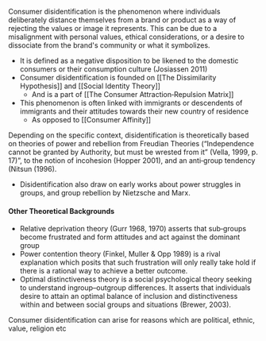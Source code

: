 Consumer disidentification is the phenomenon where individuals deliberately distance themselves from a brand or product as a way of rejecting the values or image it represents. This can be due to a misalignment with personal values, ethical considerations, or a desire to dissociate from the brand's community or what it symbolizes.
- It is defined as a negative disposition to be likened to the domestic consumers or their consumption culture (Josiassen 2011)  
- Consumer disidentification is founded on [[The Dissimilarity Hypothesis]] and [[Social Identity Theory]]
	- And is a part of  [[The Consumer Attraction‐Repulsion Matrix]]
- This phenomenon is often linked with immigrants or descendents of immigrants and their attitudes towards their new country of residence
	- As opposed to [[Consumer Affinity]]


Depending on the specific context, disidentification is theoretically based on theories of power and rebellion from Freudian Theories (“Independence cannot be granted by Authority, but must be wrested from it” (Vella, 1999, p. 17)”, to the notion of incohesion (Hopper 2001), and an anti‐group tendency (Nitsun (1996).  
- Disidentification also draw on early works about power struggles in groups, and group rebellion by Nietzsche and Marx.


#### Other Theoretical Backgrounds
- Relative deprivation theory (Gurr 1968, 1970) asserts that sub‐groups become frustrated and form attitudes and act against the dominant group 
- Power contention theory (Finkel, Muller & Opp 1989) is a rival explanation which posits that such frustration will only really take hold if there is a rational way to achieve a better outcome.  
- Optimal distinctiveness theory is a social psychological theory seeking to understand ingroup–outgroup differences. It asserts that individuals desire to attain an optimal balance of inclusion and distinctiveness within and between social groups and situations (Brewer, 2003).  

Consumer disidentification can arise for reasons which are political, ethnic, value, religion etc
